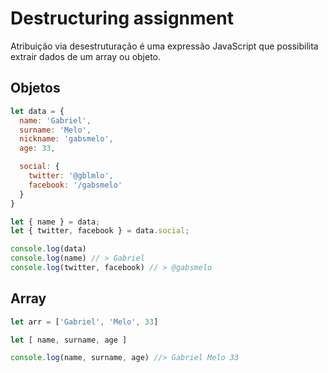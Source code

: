 # Destructuring assignment

Atribuição via desestruturação é uma expressão JavaScript que possibilita extrair dados de um array ou objeto.

## Objetos
```javascript
let data = {
  name: 'Gabriel',
  surname: 'Melo',
  nickname: 'gabsmelo',
  age: 33,

  social: {
    twitter: '@gblmlo',
    facebook: '/gabsmelo'
  }
}

let { name } = data;
let { twitter, facebook } = data.social;

console.log(data)
console.log(name) // > Gabriel
console.log(twitter, facebook) // > @gabsmelo 
```

## Array

```javascript
let arr = ['Gabriel', 'Melo', 33]

let [ name, surname, age ]

console.log(name, surname, age) //> Gabriel Melo 33
```